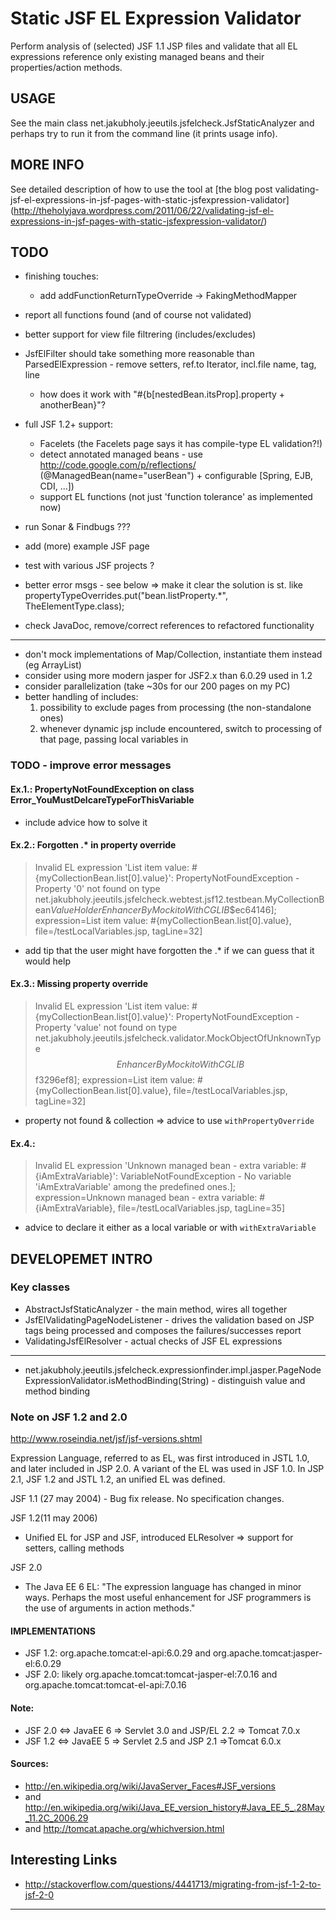 Static JSF EL Expression Validator
==================================

Perform analysis of (selected) JSF 1.1 JSP files and validate that
all EL expressions reference only existing managed beans and their
properties/action methods.

USAGE
-----
See the main class net.jakubholy.jeeutils.jsfelcheck.JsfStaticAnalyzer
and perhaps try to run it from the command line (it prints usage info).

MORE INFO
---------

See detailed description of how to use the tool at [the blog post validating-jsf-el-expressions-in-jsf-pages-with-static-jsfexpression-validator]
(http://theholyjava.wordpress.com/2011/06/22/validating-jsf-el-expressions-in-jsf-pages-with-static-jsfexpression-validator/)

TODO
----


- finishing touches:
    - add addFunctionReturnTypeOverride -> FakingMethodMapper

- report all functions found (and of course not validated)

- better support for view file filtrering (includes/excludes)
- JsfElFilter should take something more reasonable than ParsedElExpression - remove setters, ref.to Iterator<ElSegment>, incl.file name, tag, line
    - how does it work with "#{b\[nestedBean.itsProp].property + anotherBean}"?

- full JSF 1.2+ support:
    - Facelets (the Facelets page says it has compile-type EL validation?!)
    - detect annotated managed beans - use http://code.google.com/p/reflections/ (@ManagedBean(name="userBean") + configurable [Spring, EJB, CDI, ...])
    - support EL functions (not just 'function tolerance' as implemented now)

- run Sonar & Findbugs ???

- add (more) example JSF page
- test with various JSF projects ?
- better error msgs - see below
 => make it clear the solution is st. like propertyTypeOverrides.put("bean.listProperty.*",  TheElementType.class);
- check JavaDoc, remove/correct references to refactored functionality

---
- don't mock implementations of Map/Collection, instantiate them instead (eg ArrayList)
- consider using more modern jasper for JSF2.x than 6.0.29 used in 1.2
- consider parallelization (take ~30s for our 200 pages on my PC)
- better handling of includes:
    1) possibility to exclude pages from processing (the non-standalone ones)
    2) whenever dynamic jsp include encountered, switch to processing of that page, passing local variables in

### TODO - improve error messages ###
#### Ex.1.: PropertyNotFoundException on class Error_YouMustDelcareTypeForThisVariable
- include advice how to solve it

#### Ex.2.: Forgotten .* in property override
> Invalid EL expression 'List item value: #{myCollectionBean.list[0].value}': PropertyNotFoundException - Property '0' not found
> on type net.jakubholy.jeeutils.jsfelcheck.webtest.jsf12.testbean.MyCollectionBean$ValueHolder$$EnhancerByMockitoWithCGLIB$$ec64146];
> expression=List item value: #{myCollectionBean.list[0].value}, file=/testLocalVariables.jsp, tagLine=32]

- add tip that the user might have forgotten the .* if we can guess that it would help

#### Ex.3.: Missing property override
> Invalid EL expression 'List item value: #{myCollectionBean.list[0].value}': PropertyNotFoundException - Property
> 'value' not found on type net.jakubholy.jeeutils.jsfelcheck.validator.MockObjectOfUnknownType$$EnhancerByMockitoWithCGLIB$$f3296ef8];
> expression=List item value: #{myCollectionBean.list[0].value}, file=/testLocalVariables.jsp, tagLine=32]

 - property not found & collection => advice to use `withPropertyOverride`

#### Ex.4.:
> Invalid EL expression 'Unknown managed bean - extra variable: #{iAmExtraVariable}': VariableNotFoundException -
> No variable 'iAmExtraVariable' among the predefined ones.];
> expression=Unknown managed bean - extra variable: #{iAmExtraVariable}, file=/testLocalVariables.jsp, tagLine=35]

 - advice to declare it either as a local variable or with `withExtraVariable`


DEVELOPEMET INTRO
-----------------

### Key classes
 - AbstractJsfStaticAnalyzer - the main method, wires all together
 - JsfElValidatingPageNodeListener - drives the validation based on JSP tags being processed
    and composes the failures/successes report
 - ValidatingJsfElResolver - actual checks of JSF EL expressions

---

 - net.jakubholy.jeeutils.jsfelcheck.expressionfinder.impl.jasper.PageNodeExpressionValidator.isMethodBinding(String) - distinguish value and method binding

### Note on JSF 1.2 and 2.0 ###

http://www.roseindia.net/jsf/jsf-versions.shtml

Expression Language, referred to as EL, was first introduced in JSTL 1.0, and later included in JSP 2.0.
  A variant of the EL was used in JSF 1.0. In JSP 2.1, JSF 1.2 and JSTL 1.2, an unified EL was defined.

 JSF 1.1 (27 may 2004) -   Bug fix release. No specification changes.
 
 JSF 1.2(11 may 2006)
  - Unified EL for JSP and JSF, introduced ELResolver => support for setters, calling methods

 JSF 2.0
  - The Java EE 6 EL: "The expression language has changed in minor ways. Perhaps the most useful enhancement for JSF programmers is the use of arguments in action methods."

#### IMPLEMENTATIONS
 
  - JSF 1.2: org.apache.tomcat:el-api:6.0.29 and org.apache.tomcat:jasper-el:6.0.29
  - JSF 2.0: likely org.apache.tomcat:tomcat-jasper-el:7.0.16 and org.apache.tomcat:tomcat-el-api:7.0.16

#### Note:
  - JSF 2.0 <=> JavaEE 6 => Servlet 3.0 and JSP/EL 2.2 => Tomcat 7.0.x
  - JSF 1.2 <=> JavaEE 5 => Servlet 2.5 and JSP 2.1 =>Tomcat 6.0.x

#### Sources:
 
  - http://en.wikipedia.org/wiki/JavaServer_Faces#JSF_versions
  - and http://en.wikipedia.org/wiki/Java_EE_version_history#Java_EE_5_.28May_11.2C_2006.29
  - and http://tomcat.apache.org/whichversion.html

Interesting Links
-----------------
- http://stackoverflow.com/questions/4441713/migrating-from-jsf-1-2-to-jsf-2-0

---------
